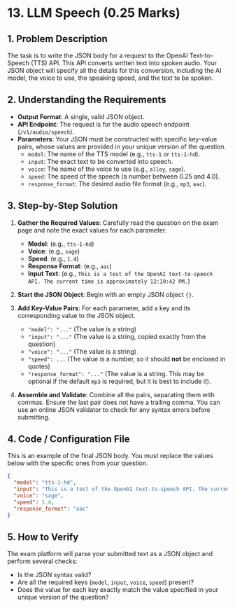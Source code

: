 # 13. LLM Speech (0.25 Marks)

## 1. Problem Description

The task is to write the JSON body for a request to the OpenAI Text-to-Speech (TTS) API. This API converts written text into spoken audio. Your JSON object will specify all the details for this conversion, including the AI model, the voice to use, the speaking speed, and the text to be spoken.

## 2. Understanding the Requirements

- **Output Format**: A single, valid JSON object.
- **API Endpoint**: The request is for the audio speech endpoint (`/v1/audio/speech`).
- **Parameters**: Your JSON must be constructed with specific key-value pairs, whose values are provided in your unique version of the question.
  - `model`: The name of the TTS model (e.g., `tts-1` or `tts-1-hd`).
  - `input`: The exact text to be converted into speech.
  - `voice`: The name of the voice to use (e.g., `alloy`, `sage`).
  - `speed`: The speed of the speech (a number between 0.25 and 4.0).
  - `response_format`: The desired audio file format (e.g., `mp3`, `aac`).

## 3. Step-by-Step Solution

1. **Gather the Required Values**: Carefully read the question on the exam page and note the exact values for each parameter.
   - **Model**: (e.g., `tts-1-hd`)
   - **Voice**: (e.g., `sage`)
   - **Speed**: (e.g., `1.4`)
   - **Response Format**: (e.g., `aac`)
   - **Input Text**: (e.g., `This is a test of the OpenAI text-to-speech API. The current time is approximately 12:19:42 PM.`)

2. **Start the JSON Object**: Begin with an empty JSON object `{}`.

3. **Add Key-Value Pairs**: For each parameter, add a key and its corresponding value to the JSON object.
   - `"model": "..."` (The value is a string)
   - `"input": "..."` (The value is a string, copied exactly from the question)
   - `"voice": "..."` (The value is a string)
   - `"speed": ...` (The value is a number, so it should **not** be enclosed in quotes)
   - `"response_format": "..."` (The value is a string. This may be optional if the default `mp3` is required, but it is best to include it).

4. **Assemble and Validate**: Combine all the pairs, separating them with commas. Ensure the last pair does not have a trailing comma. You can use an online JSON validator to check for any syntax errors before submitting.

## 4. Code / Configuration File

This is an example of the final JSON body. You must replace the values below with the specific ones from your question.

```json
{
  "model": "tts-1-hd",
  "input": "This is a test of the OpenAI text-to-speech API. The current time is approximately 12:19:42 PM.",
  "voice": "sage",
  "speed": 1.4,
  "response_format": "aac"
}
```

## 5. How to Verify

The exam platform will parse your submitted text as a JSON object and perform several checks:

- Is the JSON syntax valid?
- Are all the required keys (`model`, `input`, `voice`, `speed`) present?
- Does the value for each key exactly match the value specified in your unique version of the question?
